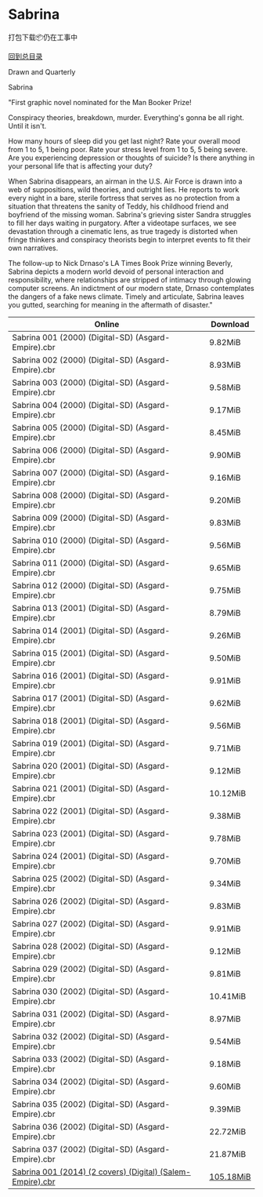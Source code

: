 # Sabrina

打包下载📦仍在工事中

[回到总目录](/Catalogs.md)

Drawn and Quarterly

Sabrina

"First graphic novel nominated for the Man Booker Prize! 

Conspiracy theories, breakdown, murder. Everything's gonna be all right. Until it isn't.



How many hours of sleep did you get last night? Rate your overall mood from 1 to 5, 1 being poor. Rate your stress level from 1 to 5, 5 being severe. Are you experiencing depression or thoughts of suicide? Is there anything in your personal life that is affecting your duty?



When Sabrina disappears, an airman in the U.S. Air Force is drawn into a web of suppositions, wild theories, and outright lies. He reports to work every night in a bare, sterile fortress that serves as no protection from a situation that threatens the sanity of Teddy, his childhood friend and boyfriend of the missing woman. Sabrina's grieving sister Sandra struggles to fill her days waiting in purgatory. After a videotape surfaces, we see devastation through a cinematic lens, as true tragedy is distorted when fringe thinkers and conspiracy theorists begin to interpret events to fit their own narratives.



The follow-up to Nick Drnaso's LA Times Book Prize winning Beverly, Sabrina depicts a modern world devoid of personal interaction and responsibility, where relationships are stripped of intimacy through glowing computer screens. An indictment of our modern state, Drnaso contemplates the dangers of a fake news climate. Timely and articulate, Sabrina leaves you gutted, searching for meaning in the aftermath of disaster."





Online | Download
--- | ---
Sabrina 001 (2000) (Digital-SD) (Asgard-Empire).cbr | 9.82MiB
Sabrina 002 (2000) (Digital-SD) (Asgard-Empire).cbr | 8.93MiB
Sabrina 003 (2000) (Digital-SD) (Asgard-Empire).cbr | 9.58MiB
Sabrina 004 (2000) (Digital-SD) (Asgard-Empire).cbr | 9.17MiB
Sabrina 005 (2000) (Digital-SD) (Asgard-Empire).cbr | 8.45MiB
Sabrina 006 (2000) (Digital-SD) (Asgard-Empire).cbr | 9.90MiB
Sabrina 007 (2000) (Digital-SD) (Asgard-Empire).cbr | 9.16MiB
Sabrina 008 (2000) (Digital-SD) (Asgard-Empire).cbr | 9.20MiB
Sabrina 009 (2000) (Digital-SD) (Asgard-Empire).cbr | 9.83MiB
Sabrina 010 (2000) (Digital-SD) (Asgard-Empire).cbr | 9.56MiB
Sabrina 011 (2000) (Digital-SD) (Asgard-Empire).cbr | 9.65MiB
Sabrina 012 (2000) (Digital-SD) (Asgard-Empire).cbr | 9.75MiB
Sabrina 013 (2001) (Digital-SD) (Asgard-Empire).cbr | 8.79MiB
Sabrina 014 (2001) (Digital-SD) (Asgard-Empire).cbr | 9.26MiB
Sabrina 015 (2001) (Digital-SD) (Asgard-Empire).cbr | 9.50MiB
Sabrina 016 (2001) (Digital-SD) (Asgard-Empire).cbr | 9.91MiB
Sabrina 017 (2001) (Digital-SD) (Asgard-Empire).cbr | 9.62MiB
Sabrina 018 (2001) (Digital-SD) (Asgard-Empire).cbr | 9.56MiB
Sabrina 019 (2001) (Digital-SD) (Asgard-Empire).cbr | 9.71MiB
Sabrina 020 (2001) (Digital-SD) (Asgard-Empire).cbr | 9.12MiB
Sabrina 021 (2001) (Digital-SD) (Asgard-Empire).cbr | 10.12MiB
Sabrina 022 (2001) (Digital-SD) (Asgard-Empire).cbr | 9.38MiB
Sabrina 023 (2001) (Digital-SD) (Asgard-Empire).cbr | 9.78MiB
Sabrina 024 (2001) (Digital-SD) (Asgard-Empire).cbr | 9.70MiB
Sabrina 025 (2002) (Digital-SD) (Asgard-Empire).cbr | 9.34MiB
Sabrina 026 (2002) (Digital-SD) (Asgard-Empire).cbr | 9.83MiB
Sabrina 027 (2002) (Digital-SD) (Asgard-Empire).cbr | 9.91MiB
Sabrina 028 (2002) (Digital-SD) (Asgard-Empire).cbr | 9.12MiB
Sabrina 029 (2002) (Digital-SD) (Asgard-Empire).cbr | 9.81MiB
Sabrina 030 (2002) (Digital-SD) (Asgard-Empire).cbr | 10.41MiB
Sabrina 031 (2002) (Digital-SD) (Asgard-Empire).cbr | 8.97MiB
Sabrina 032 (2002) (Digital-SD) (Asgard-Empire).cbr | 9.54MiB
Sabrina 033 (2002) (Digital-SD) (Asgard-Empire).cbr | 9.18MiB
Sabrina 034 (2002) (Digital-SD) (Asgard-Empire).cbr | 9.60MiB
Sabrina 035 (2002) (Digital-SD) (Asgard-Empire).cbr | 9.39MiB
Sabrina 036 (2002) (Digital-SD) (Asgard-Empire).cbr | 22.72MiB
Sabrina 037 (2002) (Digital-SD) (Asgard-Empire).cbr | 21.87MiB
[Sabrina 001 (2014) (2 covers) (Digital) (Salem-Empire).cbr](https://github.com/alicewish/markdown/blob/master/comic/Sabrina-001-2014-2-covers-Digital-Salem-Empire-cbr.md) | [105.18MiB](https://pan.baidu.com/s/1c1IKHYo#list/path=%2F0-Day%20Week%20of%202014%20Q4%2F0-Day%20Week%20of%202014.10.08%2F%E3%82%AA%E3%82%BD%E3%82%AA%E3%82%AD%E3%82%AF%E3%82%AD%E3%82%B3%E3%82%BB%E3%82%A2%E3%82%A6%E3%82%A6%E3%82%A6%E3%82%AD%E3%82%A4%E3%82%B5%E3%82%B9%E3%82%B5%E3%82%AF%E3%82%B5%E3%82%BB%E3%82%B3%E3%82%A8%E3%82%AB%E3%82%BF%E3%82%B1%E3%82%AF%E3%82%B1%E3%82%AF%E3%82%B1%E3%82%BF%E3%82%B9%E3%82%AD&parentPath=%2F0-Day%20Week%20of%202014%20Q4)